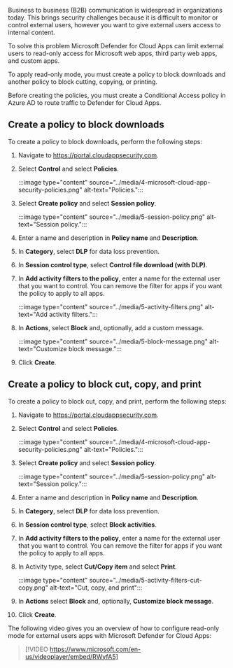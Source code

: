 Business to business (B2B) communication is widespread in organizations today. This brings security challenges because it is difficult to monitor or control external users, however you want to give external users access to internal content.

To solve this problem Microsoft Defender for Cloud Apps can limit external users to read-only access for Microsoft web apps, third party web apps, and custom apps.

To apply read-only mode, you must create a policy to block downloads and another policy to block cutting, copying, or printing.

Before creating the policies, you must create a Conditional Access policy in Azure AD to route traffic to Defender for Cloud Apps.

## Create a policy to block downloads

To create a policy to block downloads, perform the following steps:

1. Navigate to <https://portal.cloudappsecurity.com>.
2. Select **Control** and select **Policies**.

    :::image type="content" source="../media/4-microsoft-cloud-app-security-policies.png" alt-text="Policies.":::

3. Select **Create policy** and select **Session policy**.

    :::image type="content" source="../media/5-session-policy.png" alt-text="Session policy.":::

4. Enter a name and description in **Policy name** and **Description**.
5. In **Category**, select **DLP** for data loss prevention.
6. In **Session control type**, select **Control file download (with DLP)**.
7. In **Add activity filters to the policy**, enter a name for the external user that you want to control. You can remove the filter for apps if you want the policy to apply to all apps.

    :::image type="content" source="../media/5-activity-filters.png" alt-text="Add activity filters.":::

8. In **Actions**, select **Block** and, optionally, add a custom message.

    :::image type="content" source="../media/5-block-message.png" alt-text="Customize block message.":::

9. Click **Create**.

## Create a policy to block cut, copy, and print

To create a policy to block cut, copy, and print, perform the following steps:

1. Navigate to <https://portal.cloudappsecurity.com>.
2. Select **Control** and select **Policies**.

    :::image type="content" source="../media/4-microsoft-cloud-app-security-policies.png" alt-text="Policies.":::

3. Select **Create policy** and select **Session policy**.

    :::image type="content" source="../media/5-session-policy.png" alt-text="Session policy.":::

4. Enter a name and description in **Policy name** and **Description**.
5. In **Category**, select **DLP** for data loss prevention.
6. In **Session control type**, select **Block activities**.
7. In **Add activity filters to the policy**, enter a name for the external user that you want to control. You can remove the filter for apps if you want the policy to apply to all apps.
8. In Activity type, select **Cut/Copy item** and select **Print**.

    :::image type="content" source="../media/5-activity-filters-cut-copy.png" alt-text="Cut, copy, and print":::

9. In **Actions** select **Block** and, optionally, **Customize block message**.
10. Click **Create**.

The following video gives you an overview of how to configure read-only mode for external users apps with Microsoft Defender for Cloud Apps:

> [!VIDEO https://www.microsoft.com/en-us/videoplayer/embed/RWyfA5]
